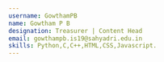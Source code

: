```yaml
---
username: GowthamPB
name: Gowtham P B
designation: Treasurer | Content Head
email: gowthampb.is19@sahyadri.edu.in
skills: Python,C,C++,HTML,CSS,Javascript.
---
```

